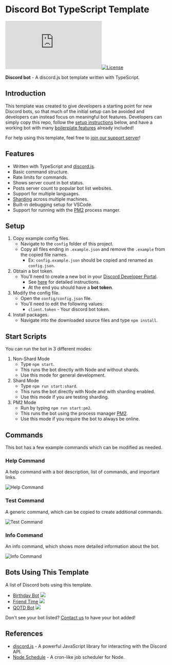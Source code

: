 # Discord Bot TypeScript Template

[![discord.js](https://img.shields.io/github/package-json/dependency-version/KevinNovak/Discord-Bot-TypeScript-Template/discord.js)](https://discord.js.org/)[![License](https://img.shields.io/badge/license-MIT-blue)](https://opensource.org/licenses/MIT)

**Discord bot** - A discord.js bot template written with TypeScript.

## Introduction

This template was created to give developers a starting point for new Discord bots, so that much of the initial setup can be avoided and developers can instead focus on meaningful bot features. Developers can simply copy this repo, follow the [setup instructions](#setup) below, and have a working bot with many [boilerplate features](#features) already included!

For help using this template, feel free to [join our support server](https://discord.gg/Vyf6fEWbVr)!

## Features

-   Written with TypeScript and [discord.js](https://discord.js.org/).
-   Basic command structure.
-   Rate limits for commands.
-   Shows server count in bot status.
-   Posts server count to popular bot list websites.
-   Support for multiple languages.
-   [Sharding](https://discordjs.guide/sharding/) across multiple machines.
-   Built-in debugging setup for VSCode.
-   Support for running with the [PM2](https://pm2.keymetrics.io/) process manger.

## Setup

1. Copy example config files.
    - Navigate to the `config` folder of this project.
    - Copy all files ending in `.example.json` and remove the `.example` from the copied file names.
        - Ex: `config.example.json` should be copied and renamed as `config.json`.
2. Obtain a bot token.
    - You'll need to create a new bot in your [Discord Developer Portal](https://discordapp.com/developers/applications/).
        - See [here](https://www.writebots.com/discord-bot-token/) for detailed instructions.
        - At the end you should have a **bot token**.
3. Modify the config file.
    - Open the `config/config.json` file.
    - You'll need to edit the following values:
        - `client.token` - Your discord bot token.
4. Install packages.
    - Navigate into the downloaded source files and type `npm install`.

## Start Scripts

You can run the bot in 3 different modes:

1. Non-Shard Mode
    - Type `npm start`.
    - This runs the bot directly with Node and without shards.
    - Use this mode for general development.
2. Shard Mode
    - Type `npm run start:shard`.
    - This runs the bot directly with Node and with sharding enabled.
    - Use this mode if you are testing sharding.
3. PM2 Mode
    - Run by typing `npm run start:pm2`.
    - This runs the bot using the process manager [PM2](https://pm2.keymetrics.io/).
    - Use this mode if you require the bot to always be online.

## Commands

This bot has a few example commands which can be modified as needed.

### Help Command

A help command with a bot description, list of commands, and important links.

![Help Command](https://i.imgur.com/H4sBlcp.png)

### Test Command

A generic command, which can be copied to create additional commands.

![Test Command](https://i.imgur.com/eRwUPVJ.png)

### Info Command

An info command, which shows more detailed information about the bot.

![Info Command](https://i.imgur.com/pKJmdca.png)

## Bots Using This Template

A list of Discord bots using this template.

-   [Birthday Bot](https://top.gg/bot/656621136808902656) ![](https://top.gg/api/widget/servers/656621136808902656.svg?noavatar=true)
-   [Friend Time](https://top.gg/bot/471091072546766849) ![](https://top.gg/api/widget/servers/471091072546766849.svg?noavatar=true)
-   [QOTD Bot](https://top.gg/bot/713586207119900693) ![](https://top.gg/api/widget/servers/713586207119900693.svg?noavatar=true)

Don't see your bot listed? [Contact us](https://discord.gg/Vyf6fEWbVr) to have your bot added!

## References

-   [discord.js](https://discord.js.org/) - A powerful JavaScript library for interacting with the Discord API.
-   [Node Schedule](https://github.com/node-schedule/node-schedule) - A cron-like job scheduler for Node.

